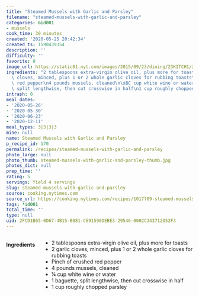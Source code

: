 ```yaml
---
title: "Steamed Mussels with Garlic and Parsley"
filename: "steamed-mussels-with-garlic-and-parsley"
categories: &id001
- mussels
cook_time: 30 minutes
created: '2020-05-25 20:42:34'
created_ts: 1590439354
description: ''
difficulty: ''
favorite: 0
image_url: https://static01.nyt.com/images/2015/09/23/dining/23KITCH1/23KITCH1-articleLarge.jpg
ingredients: "2 tablespoons extra-virgin olive oil, plus more for toasts\n2 garlic\
  \ cloves, minced, plus 1 or 2 whole garlic cloves for rubbing toasts\nPinch of crushed\
  \ red pepper\n4 pounds mussels, cleaned\n\xBC cup white wine or water\n1 baguette,\
  \ split lengthwise, then cut crosswise in half\n1 cup roughly chopped parsley"
intrash: 0
meal_dates:
- '2020-05-26'
- '2020-05-30'
- '2020-06-23'
- '2020-12-11'
meal_types: 3|3|3|3
mine: null
name: Steamed Mussels with Garlic and Parsley
p_recipe_id: 170
permalink: /recipes/steamed-mussels-with-garlic-and-parsley
photo_large: null
photo_thumb: steamed-mussels-with-garlic-and-parsley-thumb.jpg
photos_dict: null
prep_time: ''
rating: 5
servings: Yield 4 servings
slug: steamed-mussels-with-garlic-and-parsley
source: cooking.nytimes.com
source_url: https://cooking.nytimes.com/recipes/1017709-steamed-mussels-with-garlic-and-parsley?action=click&module=Global%20Search%20Recipe%20Card&pgType=search&rank=16
tags: *id001
total_time: ''
type: null
uid: 2FCD1B65-0D67-4B15-B081-C691590DEBE3-29546-0002C343712D52F3
---
```

<div class="large-8 medium-7 columns" id="writeup">	</div><!-- #writeup -->
</div><!-- #row-one -->
<div class="row" id="row-two">	<div class="medium-4 small-5 columns" id="ingredients"><h4>Ingredients</h4><div class="box box-ingredients content"><ul>
<li>2 tablespoons extra-virgin olive oil, plus more for toasts</li>
<li>2 garlic cloves, minced, plus 1 or 2 whole garlic cloves for rubbing toasts</li>
<li>Pinch of crushed red pepper</li>
<li>4 pounds mussels, cleaned</li>
<li>¼ cup white wine or water</li>
<li>1 baguette, split lengthwise, then cut crosswise in half</li>
<li>1 cup roughly chopped parsley</li>
</ul>
</div>	</div>	<div class="medium-6 small-7 columns" id="directions">	</div>